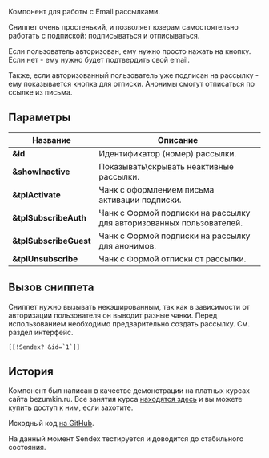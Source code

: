 Компонент для работы с Email рассылками.

Сниппет очень простенький, и позволяет юзерам самостоятельно работать с подпиской: подписываться и отписываться.

Если пользователь авторизован, ему нужно просто нажать на кнопку. Если нет - ему нужно будет подтвердить свой email.

Также, если авторизованный пользователь уже подписан на рассылку - ему показывается кнопка для отписки. Анонимы смогут отписаться по ссылке из письма.

## Параметры

Название				| Описание
------------------------|-------------------------------------------
**&id**					| Идентификатор (номер) рассылки.
**&showInactive**		| Показывать\\скрывать неактивные рассылки.
**&tplActivate**		| Чанк с оформлением письма активации подписки.
**&tplSubscribeAuth**	| Чанк с Формой подписки на рассылку для авторизованных пользователей.
**&tplSubscribeGuest**	| Чанк с Формой подписки на рассылку для анонимов.
**&tplUnsubscribe**		| Чанк с Формой отписки от рассылки.

## Вызов сниппета
Сниппет нужно вызывать некэшированным, так как в зависимости от авторизации пользователя он выводит разные чанки.
Перед использованием необходимо предварительно создать рассылку. См. раздел интерфейс.
```
[[!Sendex? &id=`1`]]
```

## История
Компонент был написан в качестве демонстрации на платных курсах сайта bezumkin.ru.
Все занятия курса [находятся здесь][1] и вы можете купить доступ к ним, если захотите.

Исходный код [на GitHub][2].

На данный момент Sendex тестируется и доводится до стабильного состояния.


[1]: http://bezumkin.ru/training/course1/
[2]: https://github.com/bezumkin/Sendex